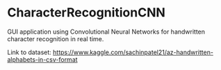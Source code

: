 # CharacterRecognitionCNN
GUI application using Convolutional Neural Networks for handwritten character recognition in real time.

Link to dataset: https://www.kaggle.com/sachinpatel21/az-handwritten-alphabets-in-csv-format
